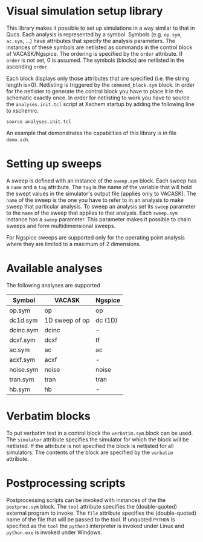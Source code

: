 # Visual simulation setup library

This library makes it possible to set up simulations in a way similar to that in Qucs. Each analysis is represented by a symbol. Symbols (e.g. `op.sym`, `ac.sym`, ...) have attributes that specify the analysis parameters. The instances of these symbols are netlisted as commands in the control block of VACASK/Ngspice. The ordering is specified by the `order` attribute. If `order` is not set, 0 is assumed.  The symbols (blocks) are netlisted in the ascending `order`. 

Each block displays only those attributes that are specified (i.e. the string length is>0). Netlisting is triggered by the `command_block.sym` block. In order for the netlister to generate the control block you have to place it in the schematic exactly once. In order for netlisting to work you have to source the `analyses.init.tcl` script at Xschem startup by adding the following line to xschemrc. 
```
source analyses.init.tcl
```

An example that demonstrates the capabilities of this library is in file `demo.sch`. 


# Setting up sweeps
A sweep is defined with an instance of the `sweep.sym` block. Each sweep has a `name` and a `tag` attribute. The `tag` is the name of the variable that will hold the swept values in the simulator's output file (applies only to VACASK). The `name` of the sweep is the one you have to refer to in an analysis to make sweep that particular analysis. To sweep an analysis set its `sweep` parameter to the `name` of the sweep that applies to that analysis. Each `sweep.sym` instance has a `sweep` parameter. This parameter makes it possible to chain sweeps and form multidimensional sweeps. 

For Ngspice sweeps are supported only for the operating point analysis where they are limited to a maximum of 2 dimensions. 


# Available analyses
The following analyses are supported

|Symbol     |VACASK          |Ngspice    |
|-----------|----------------|-----------|
|op.sym     |op              |op         |
|dc1d.sym   |1D sweep of op  |dc (1D)    |
|dcinc.sym  |dcinc           |-          |
|dcxf.sym   |dcxf            |tf         |
|ac.sym     |ac              |ac         |
|acxf.sym   |acxf            |-          |
|noise.sym  |noise           |noise      |
|tran.sym   |tran            |tran       |
|hb.sym     |hb              |-          |


# Verbatim blocks
To put verbatim text in a control block the `verbatim.sym` block can be used. The `simulator` attribute specifies the simulator for which the block will be netlisted. If the attribute is not specified the block is netlisted for all simulators. The contents of the block are specified by the `verbatim` attribute. 


# Postprocessing scripts
Postprocessing scripts can be invoked with instances of the the `postproc.sym` block. The `tool` attribute specifies the (double-quoted) external program to invoke. The `file` attribute specifies the (double-quoted) name of the file that will be passed to the tool. If unquoted `PYTHON` is specified as the `tool` the `python3` interpreter is invoked under Linux and `python.exe` is invoked under Windows. 

